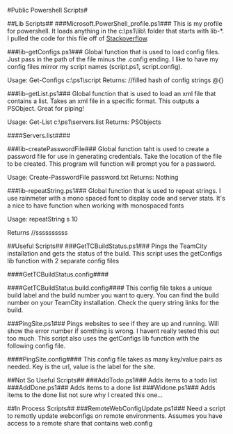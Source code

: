 #Public Powershell Scripts#

##Lib Scripts##
###Microsoft.PowerShell_profile.ps1###
This is my profile for powershell.  It loads anything in the c:\ps1\lib\ folder that starts with lib-*.  I pulled the code for this file off of [Stackoverflow](
http://stackoverflow.com/questions/138144/whats-in-your-powershell-profile-ps1file/146937#146937).  

###lib-getConfigs.ps1###
Global function that is used to load config files.  Just pass in the path of the file minus the .config ending. I like to have my config files mirror my script names (script.ps1, script.config).

Usage:
	Get-Configs c:\ps1\script
Returns:
	//filled hash of config strings
	@{}

###lib-getList.ps1###
Global function that is used to load an xml file that contains a list. Takes an xml file in a specific format. This outputs a PSObject. Great for piping!

Usage:
	Get-List c:\ps1\servers.list
Returns:
	PSObjects

####Servers.list####
	<list>
		<item name="dev"  ipaddress="xx.xx.xx.xx" account="adamc" passwordFile="Cred.txt"/>
		<item name="test" ipaddress="xx.xx.xx.xx" account="adamc" passwordFile="Cred.txt"/>
		<item name="prod" ipaddress="xx.xx.xx.xx" account="adamc" passwordFile="Cred.txt"/>
	</list>

###lib-createPasswordFile###
Global function taht is used to create a password file for use in generating credentials. Take the location of the file to be created.  This program will function will prompt you for a password.

Usage:
	Create-PasswordFile password.txt
Returns:
	Nothing

###lib-repeatString.ps1###
Global function that is used to repeat strings.  I use rainmeter with a mono spaced font to display code and server stats.  It's a nice to have function when working with monospaced fonts

Usage:
	repeatString s 10

Returns
	//ssssssssss

##Useful Scripts##
###GetTCBuildStatus.ps1###
Pings the TeamCity installation and gets the status of the build. This script uses the getConfigs lib function with 2 separate config files

####GetTCBuildStatus.config####
	<configuration>
		<scriptSettings>
			<add key="username" value="XXXXXXX"/>
			<add key="password" value="YYYYYYY"/>
		</scriptSettings>
	</configuration>

####GetTCBuildStatus.build.config####
This config file takes a unique build label and the build number you want to query.  You can find the build number on your TeamCity installation.  Check the query string links for the build.
	<configuration>
		<scriptSettings>
			<add key="Unique Build Label" value="1"/>
			<add key="Unique Build Label" value="2"/>
		</scriptSettings>
	</configuration>

###PingSite.ps1###
Pings websites to see if they are up and running.  Will show the error number if somthing is wrong. I havent really tested this out too much. This script also uses the getConfigs lib function with the following config file.

####PingSite.config####
This config file takes as many key/value pairs as needed.  Key is the url, value is the label for the site.
	<configuration>
		<scriptSettings>		
			<add key="www.google.com" value="Google"/>
			<add key="www.msdn.com" value="MSDN"/>
		</scriptSettings>
	</configuration>

##Not So Useful Scripts##
###AddTodo.ps1###
Adds items to a todo list
###AddDone.ps1###
Adds items to a done list
###Widone.ps1###
Adds items to the done list
not sure why I created this one...

##In Process Scripts##
###RemoteWebConfigUpdate.ps1###
Need a script to remotly update webconfigs on remote environments.  Assumes you have access to a remote share that contains web.config
